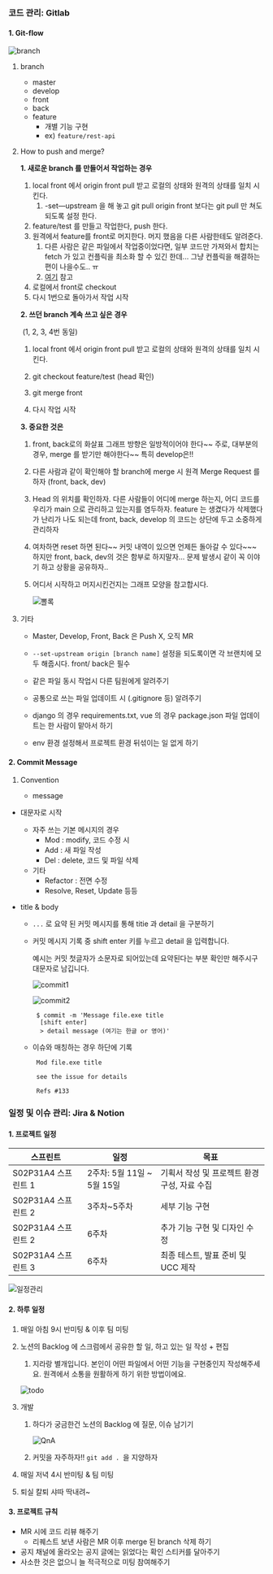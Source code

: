 ### 코드 관리: Gitlab

#### 1. Git-flow

![branch](./../images/branch.png)

1. branch
   - master 
   - develop
   - front
   - back
   - feature 
     - 개별 기능 구현
     - ex) `feature/rest-api`



2. How to push and merge?

   **1. 새로운 branch 를 만들어서 작업하는 경우**

   1. local front 에서 origin front pull 받고 로컬의 상태와 원격의 상태를 일치 시킨다.
      1. -set—upstream 을 해 놓고 git pull origin front 보다는 git pull 만 쳐도 되도록 설정 한다.
   2. feature/test 를 만들고 작업한다, push 한다.
   3. 원격에서 feature를 front로 머지한다. 머지 했음을 다른 사람한테도 알려준다.
      1. 다른 사람은 같은 파일에서 작업중이었다면, 일부 코드만 가져와서 합치는 fetch 가 있고 컨플릭을 최소화 할 수 있긴 한데... 그냥 컨플릭을 해결하는 편이 나을수도.. ㅠ
      2. [여기](https://backlog.com/git-tutorial/kr/stepup/stepup3_2.html) 참고
   4. 로컬에서 front로 checkout
   5. 다시 1번으로 돌아가서 작업 시작

   

   **2. 쓰던 branch 계속 쓰고 싶은 경우**

   ​	(1, 2, 3, 4번 동일)

   1. local front 에서 origin front pull 받고 로컬의 상태와 원격의 상태를 일치 시킨다.

   2. git checkout feature/test  (head 확인)

   3. git merge front

   4. 다시 작업 시작

      

   **3. 중요한 것은**

   1. front, back로의 화살표 그래프 방향은 일방적이어야 한다~~ 주로, 대부분의 경우, merge 를 받기만 해야한다~~ 특히 develop은!!

   2. 다른 사람과 같이 확인해야 할 branch에 merge 시 원격 Merge Request 를 하자 (front, back, dev)

   3. Head 의 위치를 확인하자. 다른 사람들이 어디에 merge 하는지, 어디 코드를 우리가 main 으로 관리하고 있는지를 염두하자. feature 는 생겼다가 삭제했다가 난리가 나도 되는데 front, back, develop 의 코드는 상단에 두고 소중하게 관리하자

   4. 여차하면 reset 하면 된다~~ 커밋 내역이 있으면 언제든 돌아갈 수 있다~~~ 하지만 front, back, dev의 것은 함부로 하지말자... 문제 발생시 같이 꼭 이야기 하고 상황을 공유하자..

   5. 어디서 시작하고 머지시킨건지는 그래프 모양을 참고합시다.

      ![뽈록](./../images/뽈록.PNG)



3. 기타 

   - Master, Develop, Front, Back 은 Push X, 오직 MR

   - `--set-upstream origin [branch name]` 설정을 되도록이면 각 브랜치에 모두 해줍시다. front/ back은 필수
   - 같은 파일 동시 작업시 다른 팀원에게 알려주기
   - 공통으로 쓰는 파일 업데이트 시 (.gitignore 등) 알려주기

   - django 의 경우 requirements.txt, vue 의 경우 package.json 파일 업데이트는 한 사람이 맡아서 하기

   - env 환경 설정해서 프로젝트 환경 뒤섞이는 일 없게 하기

   




#### 2. Commit Message

1. Convention

   - message 
- 대문자로 시작
     - 자주 쓰는 기본 메시지의 경우
       - Mod : modify, 코드 수정 시
       - Add  : 새 파일 작성
       - Del : delete, 코드 및 파일 삭제
     - 기타
       - Refactor : 전면 수정
       - Resolve, Reset, Update 등등
- title & body
  
  - `...` 로 요약 된 커밋 메시지를 통해 titie 과 detail 을 구분하기
  
  - 커밋 메시지 기록 중 shift enter 키를 누르고 detail 을 입력합니다. 
  
      예시는 커밋 첫글자가 소문자로 되어있는데 요약된다는 부분 확인만 해주시구 대문자로 남깁니다.
  
     ![commit1](./../images/commit1.PNG)
     
     ![commit2](./../images/commit2.PNG)
     
     ```
      $ commit -m 'Message file.exe title
       [shift enter]
       > detail message (여기는 한글 or 영어)'
     ```
     
  - 이슈와 매칭하는 경우 하단에 기록
  
      ```
       Mod file.exe title
           
       see the issue for details
            
       Refs #133
      ```
  
      
  
  

### 일정 및 이슈 관리: Jira & Notion
#### 1. 프로젝트 일정

| 스프린트            | 일정                       | 목표                                         |
| ------------------- | -------------------------- | -------------------------------------------- |
| S02P31A4 스프린트 1 | 2주차: 5월 11일 ~ 5월 15일 | 기획서 작성 및 프로젝트 환경 구성, 자료 수집 |
| S02P31A4 스프린트 2 | 3주차~5주차                | 세부 기능 구현                               |
| S02P31A4 스프린트 2 | 6주차                      | 추가 기능 구현 및 디자인 수정                |
| S02P31A4 스프린트 3 | 6주차                      | 최종 테스트, 발표 준비 및 UCC 제작           |

 ![일정관리](./../images/일정관리.PNG)





#### 2. 하루 일정

1. 매일 아침 9시 반미팅 & 이후 팀 미팅 

2. 노션의 Backlog 에 스크럼에서 공유한 할 일, 하고 있는 일 작성 + 편집 

   1. 지라랑 별개입니다. 본인이 어떤 파일에서 어떤 기능을 구현중인지 작성해주세요. 원격에서 소통을 원활하게 하기 위한 방법이에요.

   ![todo](./../images/todo.PNG)

3. 개발

   1. 하다가 궁금한건 노션의 Backlog 에 질문, 이슈 남기기

      ![QnA](./../images/QnA.PNG)

   2. 커밋을 자주하자!! `git add . `을 지양하자

4. 매일 저녁 4시 반미팅 & 팀 미팅 

5. 퇴실 칼퇴 샤따 딱내려~



#### 3. 프로젝트 규칙

- MR 시에 코드 리뷰 해주기
  - 리퀘스트 보낸 사람은 MR 이후 merge 된 branch 삭제 하기
- 공지 채널에 올라오는 공지 글에는 읽었다는 확인 스티커를 달아주기
- 사소한 것은 없으니 늘 적극적으로 미팅 참여해주기







